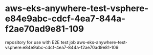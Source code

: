 # aws-eks-anywhere-test-vsphere-e84e9abc-cdcf-4ea7-844a-f2ae70ad9e81-109
repository for use with E2E test job aws-eks-anywhere-test-vsphere:e84e9abc-cdcf-4ea7-844a-f2ae70ad9e81-109
